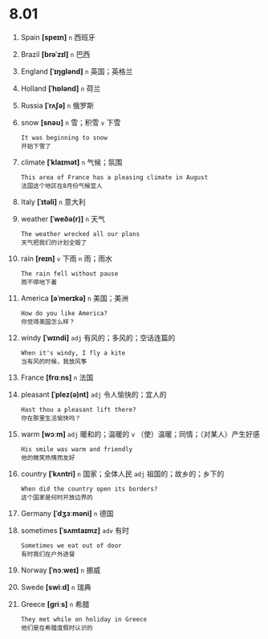 # 8.01


1. Spain **[speɪn]** `n` 西班牙

2. Brazil **[brəˈzɪl]** `n` 巴西

3. England **[ˈɪŋɡlənd]** `n` 英国；英格兰

4. Holland **[ˈhɒlənd]** `n` 荷兰

5. Russia **[ˈrʌʃə]** `n` 俄罗斯

6. snow **[snəʊ]** `n` 雪；积雪 `v` 下雪
    ```
    It was beginning to snow
    开始下雪了
    ```

7. climate **[ˈklaɪmət]** `n` 气候；氛围
    ```
    This area of France has a pleasing climate in August
    法国这个地区在8月份气候宜人
    ```

8. Italy **[ˈɪtəli]** `n` 意大利

9. weather **[ˈweðə(r)]** `n` 天气
    ```
    The weather wrecked all our plans
    天气把我们的计划全毁了
    ```

10. rain **[reɪn]** `v` 下雨 `n` 雨；雨水
    ```
    The rain fell without pause
    雨不停地下着
    ```

11. America **[əˈmerɪkə]** `n` 美国；美洲
    ```
    How do you like America?
    你觉得美国怎么样？
    ```

12. windy **[ˈwɪndi]** `adj` 有风的；多风的；空话连篇的
    ```
    When it's windy, I fly a kite
    当有风的时候，我放风筝
    ```

13. France **[frɑːns]** `n` 法国

14. pleasant **[ˈplez(ə)nt]** `adj` 令人愉快的；宜人的
    ```
    Hast thou a pleasant lift there?
    你在那里生活愉快吗？
    ```

15. warm **[wɔːm]** `adj` 暖和的；温暖的 `v` （使）温暖；同情；（对某人）产生好感
    ```
    His smile was warm and friendly
    他的微笑热情而友好
    ```

16. country **[ˈkʌntri]** `n` 国家；全体人民 `adj` 祖国的；故乡的；乡下的
    ```
    When did the country open its borders?
    这个国家是何时开放边界的
    ```

17. Germany **[ˈdʒɜːməni]** `n` 德国

18. sometimes **[ˈsʌmtaɪmz]** `adv` 有时
    ```
    Sometimes we eat out of door
    有时我们在户外进餐
    ```

19. Norway **[ˈnɔːweɪ]** `n` 挪威

20. Swede **[swiːd]** `n` 瑞典

21. Greece **[ɡriːs]** `n` 希腊
    ```
    They met while on holiday in Greece
    他们是在希腊度假时认识的
    ```
